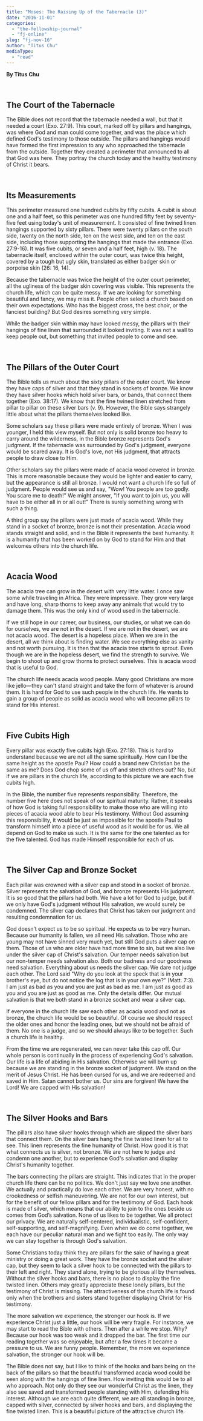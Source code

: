 ```yaml
---
title: "Moses: The Raising Up of the Tabernacle (3)"
date: "2016-11-01"
categories: 
  - "the-fellowship-journal"
  - "fj-online"
slug: "fj-nov-16"
author: "Titus Chu"
mediaType: 
  - "read"
---
```


**By Titus Chu**

 

## The Court of the Tabernacle

The Bible does not record that the tabernacle needed a wall, but that it needed a court (Exo. 27:9). This court, marked off by pillars and hangings, was where God and man could come together, and was the place which defined God's testimony to those outside. The pillars and hangings would have formed the first impression to any who approached the tabernacle from the outside. Together they created a perimeter that announced to all that God was here. They portray the church today and the healthy testimony of Christ it bears.

 

## Its Measurements

This perimeter measured one hundred cubits by fifty cubits. A cubit is about one and a half feet, so this perimeter was one hundred fifty feet by seventy-five feet using today's unit of measurement. It consisted of fine twined linen hangings supported by sixty pillars. There were twenty pillars on the south side, twenty on the north side, ten on the west side, and ten on the east side, including those supporting the hangings that made the entrance (Exo. 27:9-16). It was five cubits, or seven and a half feet, high (v. 18). The tabernacle itself, enclosed within the outer court, was twice this height, covered by a tough but ugly skin, translated as either badger skin or porpoise skin (26: 16, 14).

Because the tabernacle was twice the height of the outer court perimeter, all the ugliness of the badger skin covering was visible. This represents the church life, which can be quite messy. If we are looking for something beautiful and fancy, we may miss it. People often select a church based on their own expectations. Who has the biggest cross, the best choir, or the fanciest building? But God desires something very simple.

While the badger skin within may have looked messy, the pillars with their hangings of fine linen that surrounded it looked inviting. It was not a wall to keep people out, but something that invited people to come and see.

 

## The Pillars of the Outer Court

The Bible tells us much about the sixty pillars of the outer court. We know they have caps of silver and that they stand in sockets of bronze. We know they have silver hooks which hold silver bars, or bands, that connect them together (Exo. 38:17). We know that the fine twined linen stretched from pillar to pillar on these silver bars (v. 9). However, the Bible says strangely little about what the pillars themselves looked like.

Some scholars say these pillars were made entirely of bronze. When I was younger, I held this view myself. But not only is solid bronze too heavy to carry around the wilderness, in the Bible bronze represents God's judgment. If the tabernacle was surrounded by God's judgment, everyone would be scared away. It is God's love, not His judgment, that attracts people to draw close to Him.

Other scholars say the pillars were made of acacia wood covered in bronze. This is more reasonable because they would be lighter and easier to carry, but the appearance is still all bronze. I would not want a church life so full of judgment. People would see us and say, "Wow! You people are too godly. You scare me to death!" We might answer, "If you want to join us, you will have to be either all in or all out!" There is surely something wrong with such a thing.

A third group say the pillars were just made of acacia wood. While they stand in a socket of bronze, bronze is not their presentation. Acacia wood stands straight and solid, and in the Bible it represents the best humanity. It is a humanity that has been worked on by God to stand for Him and that welcomes others into the church life.

 

## Acacia Wood

The acacia tree can grow in the desert with very little water. I once saw some while traveling in Africa. They were impressive. They grow very large and have long, sharp thorns to keep away any animals that would try to damage them. This was the only kind of wood used in the tabernacle.

If we still hope in our career, our business, our studies, or what we can do for ourselves, we are not in the desert. If we are not in the desert, we are not acacia wood. The desert is a hopeless place. When we are in the desert, all we think about is finding water. We see everything else as vanity and not worth pursuing. It is then that the acacia tree starts to sprout. Even though we are in the hopeless desert, we find the strength to survive. We begin to shoot up and grow thorns to protect ourselves. This is acacia wood that is useful to God.

The church life needs acacia wood people. Many good Christians are more like jello—they can't stand straight and take the form of whatever is around them. It is hard for God to use such people in the church life. He wants to gain a group of people as solid as acacia wood who will become pillars to stand for His interest.

 

## Five Cubits High

Every pillar was exactly five cubits high (Exo. 27:18). This is hard to understand because we are not all the same spiritually. How can I be the same height as the apostle Paul? How could a brand new Christian be the same as me? Does God chop some of us off and stretch others out? No, but if we are pillars in the church life, according to this picture we are each five cubits high.

In the Bible, the number five represents responsibility. Therefore, the number five here does not speak of our spiritual maturity. Rather, it speaks of how God is taking full responsibility to make those who are willing into pieces of acacia wood able to bear His testimony. Without God assuming this responsibility, it would be just as impossible for the apostle Paul to transform himself into a piece of useful wood as it would be for us. We all depend on God to make us such. It is the same for the one talented as for the five talented. God has made Himself responsible for each of us.

 

## The Silver Cap and Bronze Socket

Each pillar was crowned with a silver cap and stood in a socket of bronze. Silver represents the salvation of God, and bronze represents His judgment. It is so good that the pillars had both. We have a lot for God to judge, but if we only have God's judgment without His salvation, we would surely be condemned. The silver cap declares that Christ has taken our judgment and resulting condemnation for us.

God doesn’t expect us to be so spiritual. He expects us to be very human. Because our humanity is fallen, we all need His salvation. Those who are young may not have sinned very much yet, but still God puts a silver cap on them. Those of us who are older have had more time to sin, but we also live under the silver cap of Christ's salvation. Our temper needs salvation but our non-temper needs salvation also. Both our badness and our goodness need salvation. Everything about us needs the silver cap. We dare not judge each other. The Lord said "Why do you look at the speck that is in your brother's eye, but do not notice the log that is in your own eye?” (Matt. 7:3). I am just as bad as you and you are just as bad as me. I am just as good as you and you are just as good as me. Only the details differ. Our mutual salvation is that we both stand in a bronze socket and wear a silver cap.

If everyone in the church life saw each other as acacia wood and not as bronze, the church life would be so beautiful. Of course we should respect the older ones and honor the leading ones, but we should not be afraid of them. No one is a judge, and so we should always like to be together. Such a church life is healthy.

From the time we are regenerated, we can never take this cap off. Our whole person is continually in the process of experiencing God's salvation. Our life is a life of abiding in His salvation. Otherwise we will burn up because we are standing in the bronze socket of judgment. We stand on the merit of Jesus Christ. He has been cursed for us, and we are redeemed and saved in Him. Satan cannot bother us. Our sins are forgiven! We have the Lord! We are capped with His salvation!

 

## The Silver Hooks and Bars

The pillars also have silver hooks through which are slipped the silver bars that connect them. On the silver bars hang the fine twisted linen for all to see. This linen represents the fine humanity of Christ. How good it is that what connects us is silver, not bronze. We are not here to judge and condemn one another, but to experience God's salvation and display Christ's humanity together.

The bars connecting the pillars are straight. This indicates that in the proper church life there can be no politics. We don't just say we love one another. We actually and practically do love each other. We are very honest, with no crookedness or selfish maneuvering. We are not for our own interest, but for the benefit of our fellow pillars and for the testimony of God. Each hook is made of silver, which means that our ability to join to the ones beside us comes from God’s salvation. None of us likes to be together. We all protect our privacy. We are naturally self-centered, individualistic, self-confident, self-supporting, and self-magnifying. Even when we do come together, we each have our peculiar natural man and we fight too easily. The only way we can stay together is through God's salvation.

Some Christians today think they are pillars for the sake of having a great ministry or doing a great work. They have the bronze socket and the silver cap, but they seem to lack a silver hook to be connected with the pillars to their left and right. They stand alone, trying to be glorious all by themselves. Without the silver hooks and bars, there is no place to display the fine twisted linen. Others may greatly appreciate these lonely pillars, but the testimony of Christ is missing. The attractiveness of the church life is found only when the brothers and sisters stand together displaying Christ for His testimony.

The more salvation we experience, the stronger our hook is. If we experience Christ just a little, our hook will be very fragile. For instance, we may start to read the Bible with others. Then after a while we stop. Why? Because our hook was too weak and it dropped the bar. The first time our reading together was so enjoyable, but after a few times it became a pressure to us. We are funny people. Remember, the more we experience salvation, the stronger our hook will be.

The Bible does not say, but I like to think of the hooks and bars being on the back of the pillars so that the beautiful transformed acacia wood could be seen along with the hangings of fine linen. How inviting this would be to all who approach. Not only do they see our wonderful Christ as the linen, they also see saved and transformed people standing with Him, defending His interest. Although we are each quite different, we are all standing in bronze, capped with silver, connected by silver hooks and bars, and displaying the fine twisted linen. This is a beautiful picture of the attractive church life.
